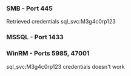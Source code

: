 ### SMB - Port 445
Retrieved credentials sql_svc:M3g4c0rp123

### MSSQL - Port 1433


### WinRM - Ports 5985, 47001
sql_svc:M3g4c0rp123 credentials doesn't work